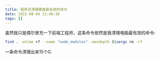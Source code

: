 ```yaml
---
title: 程序员清理硬盘最有效的命令
date: 2022-08-04 13:48:38
tags: []
---
```


虽然我只是偶尔冒充一下前端工程师，这条命令依然是我清理电脑最有效的命令:

```bash
find . -atime +7  -name "node_modules" -maxdepth 3|xargs rm -rf
```

一条命令清理出来15个G.
